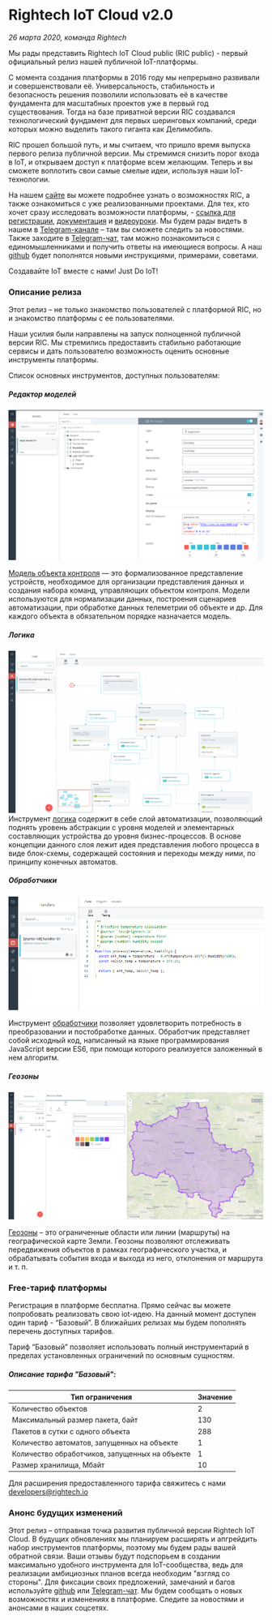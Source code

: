 # Rightech IoT Cloud v2.0
*26 марта 2020, команда Rightech*

Мы рады представить Rightech IoT Cloud public (RIC public) - первый официальный релиз нашей публичной IoT-платформы. 

С момента создания платформы в 2016 году мы непрерывно развивали и совершенствовали её. Универсальность, стабильность и безопасность решения позволили использовать её в качестве фундамента для масштабных проектов уже в первый год существования. Тогда на базе приватной версии RIC создавался технологический фундамент для первых шеринговых компаний, среди которых можно выделить такого гиганта как Делимобиль. 

RIC прошел большой путь, и мы считаем, что пришло время выпуска первого релиза публичной версии. Мы стремимся снизить порог входа в IoT, и открываем доступ к платформе всем желающим. Теперь и вы сможете воплотить свои самые смелые идеи, используя наши IoT-технологии. 

На нашем [сайте](https://rightech.io/) вы можете подробнее узнать о возможностях RIC, а также ознакомиться с уже реализованными проектами. Для тех, кто хочет сразу исследовать возможности платформы, -  [ссылка для регистрации](https://dev.rightech.io/auth),  [документация](https://rightech.io/developers/introductions/) и [видеоуроки](https://rightech.io/video-tutorials/). 
Мы будем рады видеть в нашем в [Telegram-канале](https://t.me/rightechportal) – там вы сможете следить за новостями. Также заходите в [Telegram-чат](https://t.me/rightech_iot), там можно познакомиться с единомышленниками и получить ответы на имеющиеся вопросы. А наш [github](https://github.com/Rightech/ric-public) будет пополнятся новыми инструкциями, примерами, советами. 

Создавайте IoT вместе с нами! Just Do IoT!


### Описание релиза

Этот релиз – не только знакомство пользователей с платформой RIC, но и знакомство платформы с ее пользователями. 

Наши усилия были направлены на запуск полноценной публичной версии RIC. Мы стремились предоставить стабильно работающие сервисы и дать пользователю возможность оценить основные инструменты платформы. 

Список основных инструментов, доступных пользователям:

##### Редактор моделей  
   
![Модели](/.images/Models.png)

[Модель объекта контроля](https://rightech.io/developers/objects/model/) — это формализованное представление устройств, необходимое для организации представления данных и создания набора команд, управляющих объектом контроля. Модели используются для нормализации данных, построения сценариев автоматизации, при обработке данных телеметрии об объекте и др. Для каждого объекта в обязательном порядке назначается модель.

##### Логика
   
![Логика](/.images/Automatons.png)
Инструмент [логика](https://rightech.io/developers/scenarios/) содержит в себе слой автоматизации, позволяющий поднять уровень абстракции с уровня моделей и элементарных составляющих устройства до уровня бизнес-процессов. В основе концепции данного слоя лежит идея представления любого процесса в виде блок-схемы, содержащей состояния и переходы между ними, по принципу конечных автоматов.

##### Обработчики
   
![Обработчики](/.images/Handlers.png)

Инструмент [обработчики](https://rightech.io/developers/scenarios/) позволяет удовлетворить потребность в преобразовании и постобработке данных.  Обработчик представляет собой исходный код, написанный на языке программирования JavaScript версии ES6, при помощи которого реализуется заложенный в нем алгоритм.

##### Геозоны
   
![Геозоны](/.images/Geofences.png)

[Геозоны](https://rightech.io/developers/editional-entity/geozone/) – это ограниченные области или линии (маршруты) на географической карте Земли. Геозоны позволяют отслеживать передвижения объектов в рамках географического участка, и обрабатывать события входа и выхода из него, отклонения от маршрута и т. п.

### Free-тариф платформы
Регистрация в платформе бесплатна. Прямо сейчас вы можете попробовать реализовать свою iot-идею.
На данный момент доступен один тариф - “Базовый”. В ближайших релизах мы будем пополнять перечень доступных тарифов.

Тариф “Базовый” позволяет использовать полный инструментарий в пределах установленных ограничений по основным сущностям. 


##### Описание тарифа "Базовый":

Тип ограничения | Значение
----- | -----
Количество объектов | 2
Максимальный размер пакета, байт | 130
Пакетов в сутки с одного объекта | 288
Количество автоматов, запущенных на объекте | 1
Количество обработчиков, запущенных на объекте | 1
Размер хранилища, Мбайт | 10

Для расширения предоставленного тарифа свяжитесь с нами developers@rightech.io

### Анонс будущих изменений
Этот релиз – отправная точка развития публичной версии Rightech IoT Cloud. 
В будущих обновлениях мы планируем расширять и апгрейдить набор инструментов платформы, поэтому мы будем рады вашей обратной связи. Ваши отзывы будут подспорьем в создании максимально удобного инструмента для IoT-сообщества, ведь для реализации амбициозных планов всегда необходим "взгляд со стороны". 
Для фиксации своих предложений, замечаний и багов  используйте [github](https://github.com/Rightech/ric-public) или [Telegram-чат](https://t.me/rightech_iot). Мы будем сообщать о новых возможностях и изменениях в платформе. Следите за новостями и анонсами в наших соцсетях.
